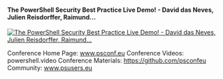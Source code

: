 ﻿#### The PowerShell Security Best Practice Live Demo! - David das Neves, Julien Reisdorffer, Raimund...

[![The PowerShell Security Best Practice Live Demo! - David das Neves, Julien Reisdorffer, Raimund...](https://i2.ytimg.com/vi/Ar4BPwroZcE/hqdefault.jpg "The PowerShell Security Best Practice Live Demo! - David das Neves, Julien Reisdorffer, Raimund...")](https://www.youtube.com/watch?v=Ar4BPwroZcE)

Conference Home Page: www.psconf.eu
Conference Videos: powershell.video
Conference Materials: https://github.com/psconfeu
Community: www.psusers.eu


